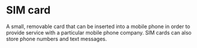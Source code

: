 [Title]: # (Tarjeta SIM)
[Order]: # (109)

# SIM card

A small, removable card that can be inserted into a mobile phone in order to provide service with a particular mobile phone company. SIM cards can also store phone numbers and text messages.